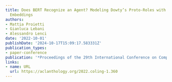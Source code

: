 ```yaml
---
title: Does BERT Recognize an Agent? Modeling Dowty’s Proto-Roles with Contextual
  Embeddings
authors:
- Mattia Proietti
- Gianluca Lebani
- Alessandro Lenci
date: '2022-10-01'
publishDate: '2024-10-17T15:09:17.583331Z'
publication_types:
- paper-conference
publication: '*Proceedings of the 29th International Conference on Computational Linguistics*'
links:
- name: URL
  url: https://aclanthology.org/2022.coling-1.360
---
```

